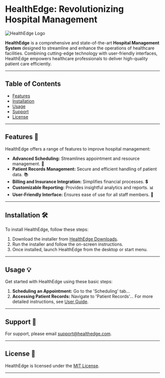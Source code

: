 # HealthEdge: Revolutionizing Hospital Management

![HealthEdge Logo](https://github.com/superalex-dev/HealthEdge/HealthEdgeFrontend/healthedgefrontend/src/assets/healthedgelogo.png)

**HealthEdge** is a comprehensive and state-of-the-art **Hospital Management System** designed to streamline and enhance the operations of healthcare facilities. Combining cutting-edge technology with user-friendly interfaces, HealthEdge empowers healthcare professionals to deliver high-quality patient care efficiently.

---

## Table of Contents
- [Features](#features-)
- [Installation](#installation-)
- [Usage](#usage-)
- [Support](#support-)
- [License](#license-)

---

## Features 🌟
HealthEdge offers a range of features to improve hospital management:
- **Advanced Scheduling:** Streamlines appointment and resource management. 📅
- **Patient Records Management:** Secure and efficient handling of patient data. 📚
- **Billing and Insurance Integration:** Simplifies financial processes. 💲
- **Customizable Reporting:** Provides insightful analytics and reports. 📊
- **User-Friendly Interface:** Ensures ease of use for all staff members. 👥

---

## Installation 🛠️
To install HealthEdge, follow these steps:
1. Download the installer from [HealthEdge Downloads](#).
2. Run the installer and follow the on-screen instructions.
3. Once installed, launch HealthEdge from the desktop or start menu.

---

## Usage 💡
Get started with HealthEdge using these basic steps:
1. **Scheduling an Appointment:** Go to the 'Scheduling' tab...
2. **Accessing Patient Records:** Navigate to 'Patient Records'...
   For more detailed instructions, see [User Guide](#).

---

## Support 🤝
For support, please email [support@healthedge.com](mailto:support@healthedge.com).

---

## License 📄
HealthEdge is licensed under the [MIT License](LICENSE).

---

